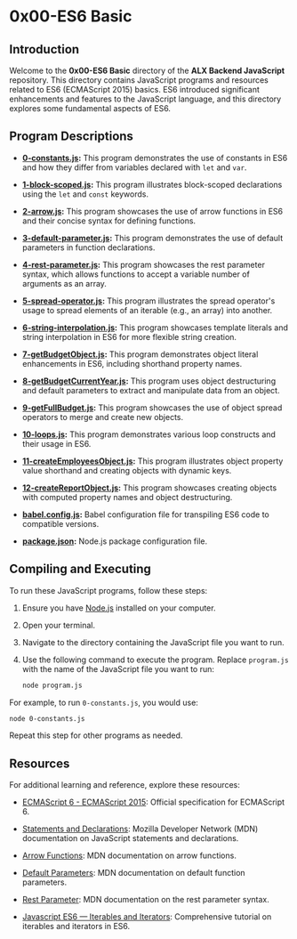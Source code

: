 # 0x00-ES6 Basic

## Introduction

Welcome to the **0x00-ES6 Basic** directory of the **ALX Backend JavaScript** repository. This directory contains JavaScript programs and resources related to ES6 (ECMAScript 2015) basics. ES6 introduced significant enhancements and features to the JavaScript language, and this directory explores some fundamental aspects of ES6.

## Program Descriptions

- **[0-constants.js](https://github.com/iakev/alx-backend-javascript/blob/main/0x00-ES6_basic/0-constants.js):** This program demonstrates the use of constants in ES6 and how they differ from variables declared with `let` and `var`.

- **[1-block-scoped.js](https://github.com/iakev/alx-backend-javascript/blob/main/0x00-ES6_basic/1-block-scoped.js):** This program illustrates block-scoped declarations using the `let` and `const` keywords.

- **[2-arrow.js](https://github.com/iakev/alx-backend-javascript/blob/main/0x00-ES6_basic/2-arrow.js):** This program showcases the use of arrow functions in ES6 and their concise syntax for defining functions.

- **[3-default-parameter.js](https://github.com/iakev/alx-backend-javascript/blob/main/0x00-ES6_basic/3-default-parameter.js):** This program demonstrates the use of default parameters in function declarations.

- **[4-rest-parameter.js](https://github.com/iakev/alx-backend-javascript/blob/main/0x00-ES6_basic/4-rest-parameter.js):** This program showcases the rest parameter syntax, which allows functions to accept a variable number of arguments as an array.

- **[5-spread-operator.js](https://github.com/iakev/alx-backend-javascript/blob/main/0x00-ES6_basic/5-spread-operator.js):** This program illustrates the spread operator's usage to spread elements of an iterable (e.g., an array) into another.

- **[6-string-interpolation.js](https://github.com/iakev/alx-backend-javascript/blob/main/0x00-ES6_basic/6-string-interpolation.js):** This program showcases template literals and string interpolation in ES6 for more flexible string creation.

- **[7-getBudgetObject.js](https://github.com/iakev/alx-backend-javascript/blob/main/0x00-ES6_basic/7-getBudgetObject.js):** This program demonstrates object literal enhancements in ES6, including shorthand property names.

- **[8-getBudgetCurrentYear.js](https://github.com/iakev/alx-backend-javascript/blob/main/0x00-ES6_basic/8-getBudgetCurrentYear.js):** This program uses object destructuring and default parameters to extract and manipulate data from an object.

- **[9-getFullBudget.js](https://github.com/iakev/alx-backend-javascript/blob/main/0x00-ES6_basic/9-getFullBudget.js):** This program showcases the use of object spread operators to merge and create new objects.

- **[10-loops.js](https://github.com/iakev/alx-backend-javascript/blob/main/0x00-ES6_basic/10-loops.js):** This program demonstrates various loop constructs and their usage in ES6.

- **[11-createEmployeesObject.js](https://github.com/iakev/alx-backend-javascript/blob/main/0x00-ES6_basic/11-createEmployeesObject.js):** This program illustrates object property value shorthand and creating objects with dynamic keys.

- **[12-createReportObject.js](https://github.com/iakev/alx-backend-javascript/blob/main/0x00-ES6_basic/12-createReportObject.js):** This program showcases creating objects with computed property names and object destructuring.

- **[babel.config.js](https://github.com/iakev/alx-backend-javascript/blob/main/0x00-ES6_basic/babel.config.js):** Babel configuration file for transpiling ES6 code to compatible versions.

- **[package.json](https://github.com/iakev/alx-backend-javascript/blob/main/0x00-ES6_basic/package.json):** Node.js package configuration file.

## Compiling and Executing

To run these JavaScript programs, follow these steps:

1. Ensure you have [Node.js](https://nodejs.org/) installed on your computer.

2. Open your terminal.

3. Navigate to the directory containing the JavaScript file you want to run.

4. Use the following command to execute the program. Replace `program.js` with the name of the JavaScript file you want to run:

   ```bash
   node program.js
   ```

For example, to run `0-constants.js`, you would use:

```bash
node 0-constants.js
```

Repeat this step for other programs as needed.

## Resources

For additional learning and reference, explore these resources:

- [ECMAScript 6 - ECMAScript 2015](https://www.ecma-international.org/ecma-262/6.0/): Official specification for ECMAScript 6.

- [Statements and Declarations](https://developer.mozilla.org/en-US/docs/Web/JavaScript/Reference/Statements): Mozilla Developer Network (MDN) documentation on JavaScript statements and declarations.

- [Arrow Functions](https://developer.mozilla.org/en-US/docs/Web/JavaScript/Reference/Functions/Arrow_functions): MDN documentation on arrow functions.

- [Default Parameters](https://developer.mozilla.org/en-US/docs/Web/JavaScript/Reference/Functions/Default_parameters): MDN documentation on default function parameters.

- [Rest Parameter](https://developer.mozilla.org/en-US/docs/Web/JavaScript/Reference/Functions/rest_parameters): MDN documentation on the rest parameter syntax.

- [Javascript ES6 — Iterables and Iterators](https://javascript.info/iterable): Comprehensive tutorial on iterables and iterators in ES6.
